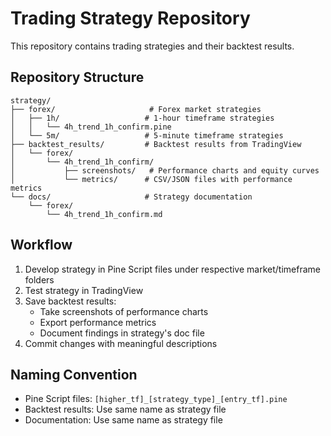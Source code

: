 # Trading Strategy Repository

This repository contains trading strategies and their backtest results.

## Repository Structure

```
strategy/
├── forex/                     # Forex market strategies
│   ├── 1h/                   # 1-hour timeframe strategies
│   │   └── 4h_trend_1h_confirm.pine
│   └── 5m/                   # 5-minute timeframe strategies
├── backtest_results/         # Backtest results from TradingView
│   └── forex/
│       └── 4h_trend_1h_confirm/
│           ├── screenshots/   # Performance charts and equity curves
│           └── metrics/      # CSV/JSON files with performance metrics
└── docs/                     # Strategy documentation
    └── forex/
        └── 4h_trend_1h_confirm.md

```

## Workflow

1. Develop strategy in Pine Script files under respective market/timeframe folders
2. Test strategy in TradingView
3. Save backtest results:
   - Take screenshots of performance charts
   - Export performance metrics
   - Document findings in strategy's doc file
4. Commit changes with meaningful descriptions

## Naming Convention

- Pine Script files: `[higher_tf]_[strategy_type]_[entry_tf].pine`
- Backtest results: Use same name as strategy file
- Documentation: Use same name as strategy file 